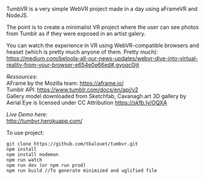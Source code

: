 TumbVR is a very simple WebVR project made in a day using aFrameVR and NodeJS.

The point is to create a minimalist VR project where the user can see photos from Tumblr as if they were exposed in an artist galery.

You can watch the experience in VR using WebVR-compatible browsers and heaset (which is pretty much anyone of them. Pretty much):
https://medium.com/beloola-all-our-news-updates/webvr-dive-into-virtual-reality-from-your-browser-e654e0e66ed#.gyoqc0ijt

*Ressources*:  
AFrame by the Mozilla team: https://aframe.io/  
Tumblr API: https://www.tumblr.com/docs/en/api/v2  
Gallery model downloaded from Sketchfab, Cavanagh.art 3D gallery by Aerial Eye is licensed under CC Attribution
https://skfb.ly/OQXA  

*Live Demo here*:  
http://tumbvr.herokuapp.com/

To use project:
```
git clone https://github.com/tbalouet/tumbvr.git  
npm install  
npm install nodemon  
npm run watch  
npm run dev (or npm run prod)  
npm run build //To generate minimized and uglified file
```
